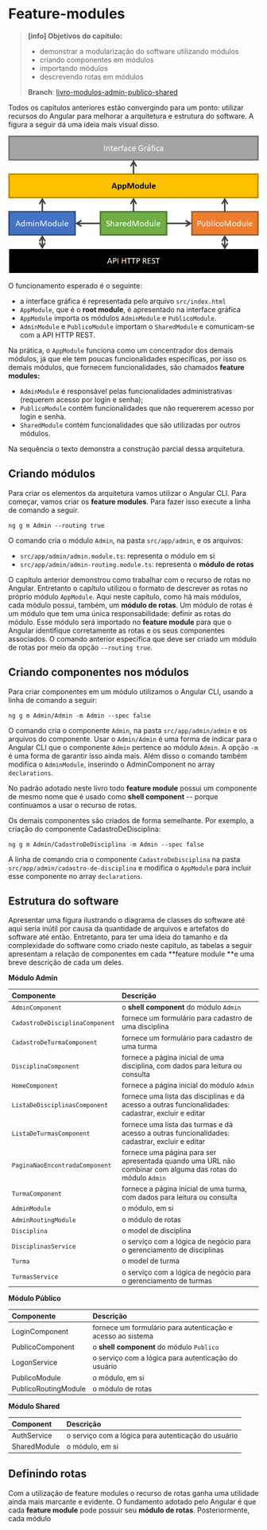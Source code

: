 # Feature-modules

> **\[info\] Objetivos do capítulo:**
>
> * demonstrar a modularização do software utilizando módulos
> * criando componentes em módulos
> * importando módulos
> * descrevendo rotas em módulos
>
> **Branch**: [livro-modulos-admin-publico-shared](https://github.com/jacksongomesbr/angular-escola/tree/livro-modulos-admin-publico-shared)

Todos os capítulos anteriores estão convergindo para um ponto: utilizar recursos do Angular para melhorar a arquitetura e estrutura do software. A figura a seguir dá uma ideia mais visual disso.

![Arquitetura do software demonstrando interações entre módulos e API](/assets/software-arquitetura-modulos-api.png)

O funcionamento esperado é o seguinte:

* a interface gráfica é representada pelo arquivo `src/index.html`
* `AppModule`, que é o **root module**, é apresentado na interface gráfica 
* `AppModule` importa os módulos `AdminModule` e `PublicoModule`. 
* `AdminModule` e `PublicoModule` importam o `SharedModule` e comunicam-se com a API HTTP REST.

Na prática, o `AppModule` funciona como um concentrador dos demais módulos, já que ele tem poucas funcionalidades específicas, por isso os demais módulos, que fornecem funcionalidades, são chamados **feature modules:**

* `AdminModule` é responsável pelas funcionalidades administrativas \(requerem acesso por login e senha\); 
* `PublicoModule` contém funcionalidades que não requererem acesso por login e senha. 
* `SharedModule` contém funcionalidades que são utilizadas por outros módulos.

Na sequência o texto demonstra a construção parcial dessa arquitetura.

## Criando módulos

Para criar os elementos da arquitetura vamos utilizar o Angular CLI. Para começar, vamos criar os **feature modules**. Para fazer isso execute a linha de comando a seguir.

```
ng g m Admin --routing true
```

O comando cria o módulo `Admin`, na pasta `src/app/admin`, e os arquivos:

* `src/app/admin/admin.module.ts`: representa o módulo em si
* `src/app/admin/admin-routing.module.ts`: representa o **módulo de rotas**

O capítulo anterior demonstrou como trabalhar com o recurso de rotas no Angular. Entretanto o capítulo utilizou o formato de descrever as rotas no próprio módulo `AppModule`. Aqui neste capítulo, como há mais módulos, cada módulo possui, também, um **módulo de rotas**. Um módulo de rotas é um módulo que tem uma única responsabilidade: definir as rotas do módulo. Esse módulo será importado no **feature module** para que o Angular identifique corretamente as rotas e os seus componentes associados. O comando anterior especifica que deve ser criado um módulo de rotas por meio da opção `--routing true`.

## Criando componentes nos módulos

Para criar componentes em um módulo utilizamos o Angular CLI, usando a linha de comando a seguir:

```
ng g m Admin/Admin -m Admin --spec false
```

O comando cria o componente `Admin`, na pasta `src/app/admin/admin` e os arquivos do componente. Usar o `Admin/Admin` é uma forma de indicar para o Angular CLI que o componente `Admin` pertence ao módulo `Admin`. A opção `-m` é uma forma de garantir isso ainda mais. Além disso o comando também modifica o `AdminModule`, inserindo o AdminComponent no array `declarations`.

No padrão adotado neste livro todo **feature module** possui um componente de mesmo nome que é usado como **shell component** -- porque continuamos a usar o recurso de rotas.

Os demais componentes são criados de forma semelhante. Por exemplo, a criação do componente CadastroDeDisciplina:

```
ng g m Admin/CadastroDeDisciplina -m Admin --spec false
```

A linha de comando cria o componente `CadastroDeDisciplina` na pasta `src/app/admin/cadastro-de-disciplina` e modifica o `AppModule` para incluir esse componente no array `declarations`.

## Estrutura do software

Apresentar uma figura ilustrando o diagrama de classes do software até aqui seria inútil por causa da quantidade de arquivos e artefatos do software até então. Entretanto, para ter uma ideia do tamanho e da complexidade do software como criado neste capítulo, as tabelas a seguir apresentam a relação de componentes em cada **feature module **e uma breve descrição de cada um deles.

**Módulo Admin**

| Componente | Descrição |
| :--- | :--- |
| `AdminComponent` | o **shell component** do módulo `Admin` |
| `CadastroDeDisciplinaComponent` | fornece um formulário para cadastro de uma disciplina |
| `CadastroDeTurmaComponent` | fornece um formulário para cadastro de uma turma |
| `DisciplinaComponent` | fornece a página inicial de uma disciplina, com dados para leitura ou consulta |
| `HomeComponent` | fornece a página inicial do módulo `Admin` |
| `ListaDeDisciplinasComponent` | fornece uma lista das disciplinas e dá acesso a outras funcionalidades: cadastrar, excluir e editar |
| `ListaDeTurmasComponent` | fornece uma lista das turmas e dá acesso a outras funcionalidades: cadastrar, excluir e editar |
| `PaginaNaoEncontradaComponent` | fornece uma página para ser apresentada quando uma URL não combinar com alguma das rotas do módulo `Admin` |
| `TurmaComponent` | fornece a página inicial de uma turma, com dados para leitura ou consulta |
| `AdminModule` | o módulo, em si |
| `AdminRoutingModule` | o módulo de rotas |
| `Disciplina` | o model de disciplina |
| `DisciplinasService` | o serviço com a lógica de negócio para o gerenciamento de disciplinas |
| `Turma` | o model de turma |
| `TurmasService` | o serviço com a lógica de negócio para o gerenciamento de turmas |

**Módulo Público**

| Componente | Descrição |
| :--- | :--- |
| LoginComponent | fornece um formulário para autenticação e acesso ao sistema |
| PublicoComponent | o **shell component** do módulo `Publico` |
| LogonService | o serviço com a lógica para autenticação do usuário |
| PublicoModule | o módulo, em si |
| PublicoRoutingModule | o módulo de rotas |

**Módulo Shared**

| Component | Descrição |
| :--- | :--- |
| AuthService | o serviço com a lógica para autenticação do usuário |
| SharedModule | o módulo, em si |

## Definindo rotas

Com a utilização de feature modules o recurso de rotas ganha uma utilidade ainda mais marcante e evidente. O fundamento adotado pelo Angular é que cada **feature module** pode possuir seu **módulo de rotas**. Posteriormente, cada módulo

